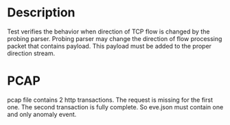 # Description

Test verifies the behavior when direction of TCP flow is changed by the probing parser.
Probing parser may change the direction of flow processing packet that contains payload.
This payload must be added to the proper direction stream.

# PCAP

pcap file contains 2 http transactions. The request is missing for the first one.
The second transaction is fully complete. So eve.json must contain one and only anomaly event.
